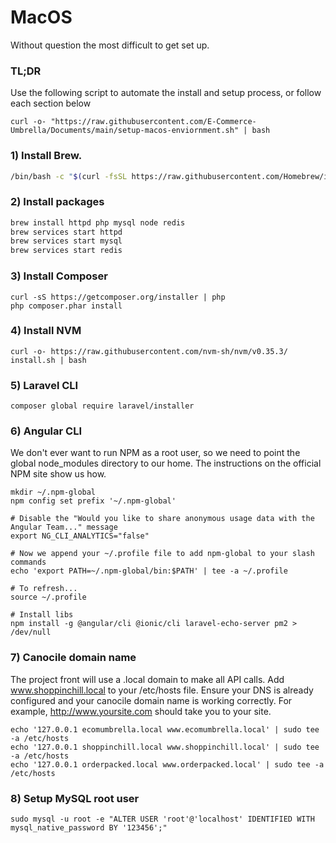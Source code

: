 # MacOS

Without question the most difficult to get set up. 

### TL;DR
Use the following script to automate the install and setup process, or follow each section below
```
curl -o- "https://raw.githubusercontent.com/E-Commerce-Umbrella/Documents/main/setup-macos-enviornment.sh" | bash
```


### 1) Install Brew.
```bash
/bin/bash -c "$(curl -fsSL https://raw.githubusercontent.com/Homebrew/install/HEAD/install.sh)"
```

### 2) Install packages
```bash
brew install httpd php mysql node redis
brew services start httpd
brew services start mysql
brew services start redis
```

### 3) Install Composer
```
curl -sS https://getcomposer.org/installer | php
php composer.phar install
```

### 4) Install NVM
```
curl -o- https://raw.githubusercontent.com/nvm-sh/nvm/v0.35.3/
install.sh | bash
```

### 5) Laravel CLI
```
composer global require laravel/installer
```

### 6) Angular CLI
We don't ever want to run NPM as a root user, so we need to point the global node_modules directory to our home. The instructions on the official NPM site show us how.
```
mkdir ~/.npm-global
npm config set prefix '~/.npm-global'

# Disable the "Would you like to share anonymous usage data with the Angular Team..." message
export NG_CLI_ANALYTICS="false"

# Now we append your ~/.profile file to add npm-global to your slash commands
echo 'export PATH=~/.npm-global/bin:$PATH' | tee -a ~/.profile

# To refresh...
source ~/.profile

# Install libs
npm install -g @angular/cli @ionic/cli laravel-echo-server pm2 > /dev/null
```

### 7) Canocile domain name
The project front will use a .local domain to make all API calls. Add www.shoppinchill.local to your /etc/hosts file. Ensure your DNS is already configured and your canocile domain name is working correctly. For example, http://www.yoursite.com should take you to your site.
```
echo '127.0.0.1 ecomumbrella.local www.ecomumbrella.local' | sudo tee -a /etc/hosts
echo '127.0.0.1 shoppinchill.local www.shoppinchill.local' | sudo tee -a /etc/hosts
echo '127.0.0.1 orderpacked.local www.orderpacked.local' | sudo tee -a /etc/hosts
```

### 8) Setup MySQL root user 
```
sudo mysql -u root -e "ALTER USER 'root'@'localhost' IDENTIFIED WITH mysql_native_password BY '123456';"
```
